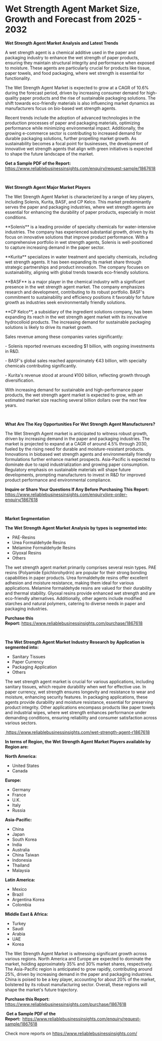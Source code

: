<p><h1>Wet Strength Agent Market Size, Growth and Forecast from 2025 - 2032</h1></p><p><strong>Wet Strength Agent Market Analysis and Latest Trends</strong></p>
<p><p>A wet strength agent is a chemical additive used in the paper and packaging industry to enhance the wet strength of paper products, ensuring they maintain structural integrity and performance when exposed to moisture. These agents are particularly crucial for products like tissue, paper towels, and food packaging, where wet strength is essential for functionality.</p><p>The Wet Strength Agent Market is expected to grow at a CAGR of 10.6% during the forecast period, driven by increasing consumer demand for high-quality paper products and the rise of sustainable packaging solutions. The shift towards eco-friendly materials is also influencing market dynamics as manufacturers focus on bio-based wet strength agents. </p><p>Recent trends include the adoption of advanced technologies in the production processes of paper and packaging materials, optimizing performance while minimizing environmental impact. Additionally, the growing e-commerce sector is contributing to increased demand for durable packaging solutions, further propelling market growth. As sustainability becomes a focal point for businesses, the development of innovative wet strength agents that align with green initiatives is expected to shape the future landscape of the market.</p></p>
<p><strong>Get a Sample PDF of the Report:&nbsp;</strong> <a href="https://www.reliablebusinessinsights.com/enquiry/request-sample/1867618?utm_campaign=97&utm_medium=2&utm_source=Github&utm_content=ia&utm_term=30012025&utm_id=wet-strength-agent">https://www.reliablebusinessinsights.com/enquiry/request-sample/1867618</a></p>
<p>&nbsp;</p>
<p><strong>Wet Strength Agent Major Market Players</strong></p>
<p><p>The Wet Strength Agent Market is characterized by a range of key players, including Solenis, Kurita, BASF, and CP Kelco. This market predominantly serves the paper and packaging industries, where wet strength agents are essential for enhancing the durability of paper products, especially in moist conditions.</p><p>**Solenis** is a leading provider of specialty chemicals for water-intensive industries. The company has experienced substantial growth, driven by its focus on innovative solutions that improve product performance. With a comprehensive portfolio in wet strength agents, Solenis is well-positioned to capture increasing demand in the paper sector.</p><p>**Kurita** specializes in water treatment and specialty chemicals, including wet strength agents. It has been expanding its market share through strategic partnerships and product innovation. The company focuses on sustainability, aligning with global trends towards eco-friendly solutions.</p><p>**BASF** is a major player in the chemical industry with a significant presence in the wet strength agent market. The company emphasizes research and development, contributing to its robust portfolio. BASF's commitment to sustainability and efficiency positions it favorably for future growth as industries seek environmentally friendly solutions.</p><p>**CP Kelco**, a subsidiary of the ingredient solutions company, has been expanding its reach in the wet strength agent market with its innovative hydrocolloid products. The increasing demand for sustainable packaging solutions is likely to drive its market growth.</p><p>Sales revenue among these companies varies significantly:</p><p>- Solenis reported revenues exceeding $1 billion, with ongoing investments in R&D.</p><p>- BASF's global sales reached approximately €43 billion, with specialty chemicals contributing significantly.</p><p>- Kurita's revenue stood at around ¥100 billion, reflecting growth through diversification.</p><p>With increasing demand for sustainable and high-performance paper products, the wet strength agent market is expected to grow, with an estimated market size reaching several billion dollars over the next few years.</p></p>
<p>&nbsp;</p>
<p><strong>What Are The Key Opportunities For Wet Strength Agent Manufacturers?</strong></p>
<p><p>The Wet Strength Agent market is anticipated to witness robust growth, driven by increasing demand in the paper and packaging industries. The market is projected to expand at a CAGR of around 4.5% through 2030, fueled by the rising need for durable and moisture-resistant products. Innovations in biobased wet strength agents and environmentally friendly formulations further enhance market prospects. Asia-Pacific is expected to dominate due to rapid industrialization and growing paper consumption. Regulatory emphasis on sustainable materials will shape future developments, prompting manufacturers to invest in R&D for improved product performance and environmental compliance.</p></p>
<p><strong>Inquire or Share Your Questions If Any Before Purchasing This Report:</strong> <a href="https://www.reliablebusinessinsights.com/enquiry/pre-order-enquiry/1867618?utm_campaign=97&utm_medium=2&utm_source=Github&utm_content=ia&utm_term=30012025&utm_id=wet-strength-agent">https://www.reliablebusinessinsights.com/enquiry/pre-order-enquiry/1867618</a></p>
<p>&nbsp;</p>
<p><strong>Market Segmentation</strong></p>
<p><strong>The Wet Strength Agent Market Analysis by types is segmented into:</strong></p>
<p><ul><li>PAE-Resins</li><li>Urea Formaldehyde Resins</li><li>Melamine Formaldehyde Resins</li><li>Glyoxal Resins</li><li>Others</li></ul></p>
<p><p>The wet strength agent market primarily comprises several resin types. PAE resins (Polyamide Epichlorohydrin) are popular for their strong bonding capabilities in paper products. Urea formaldehyde resins offer excellent adhesion and moisture resistance, making them ideal for various applications. Melamine formaldehyde resins are valued for their durability and thermal stability. Glyoxal resins provide enhanced wet strength and are eco-friendly alternatives. Additionally, other agents include modified starches and natural polymers, catering to diverse needs in paper and packaging industries.</p></p>
<p><strong>Purchase this Report:&nbsp;</strong><a href="https://www.reliablebusinessinsights.com/purchase/1867618?utm_campaign=97&utm_medium=2&utm_source=Github&utm_content=ia&utm_term=30012025&utm_id=wet-strength-agent">https://www.reliablebusinessinsights.com/purchase/1867618</a></p>
<p>&nbsp;</p>
<p><strong>The Wet Strength Agent Market Industry Research by Application is segmented into:</strong></p>
<p><ul><li>Sanitary Tissues</li><li>Paper Currency</li><li>Packaging Application</li><li>Others</li></ul></p>
<p><p>The wet strength agent market is crucial for various applications, including sanitary tissues, which require durability when wet for effective use. In paper currency, wet strength ensures longevity and resistance to wear and moisture, enhancing security features. In packaging applications, these agents provide durability and moisture resistance, essential for preserving product integrity. Other applications encompass products like paper towels and industrial wipes, where wet strength enhances performance under demanding conditions, ensuring reliability and consumer satisfaction across various sectors.</p></p>
<p><a href="https://www.reliablebusinessinsights.com/wet-strength-agent-r1867618?utm_campaign=97&utm_medium=2&utm_source=Github&utm_content=ia&utm_term=30012025&utm_id=wet-strength-agent">&nbsp;https://www.reliablebusinessinsights.com/wet-strength-agent-r1867618</a></p>
<p><strong>In terms of Region, the Wet Strength Agent Market Players available by Region are:</strong></p>
<p>
    <p> <strong> North America: </strong>
        <ul>
            <li>United States</li>
            <li>Canada</li>
        </ul>
        </p> 
    <p> <strong> Europe: </strong>
        <ul>
            <li>Germany</li>
            <li>France</li>
            <li>U.K.</li>
            <li>Italy</li>
            <li>Russia</li>
        </ul>
        </p> 
    <p> <strong> Asia-Pacific: </strong>
        <ul>
            <li>China</li>
            <li>Japan</li>
            <li>South Korea</li>
            <li>India</li>
            <li>Australia</li>
            <li>China Taiwan</li>
            <li>Indonesia</li>
            <li>Thailand</li>
            <li>Malaysia</li>
        </ul>
        </p> 
    <p> <strong> Latin America: </strong>
        <ul>
            <li>Mexico</li>
            <li>Brazil</li>
            <li>Argentina Korea</li>
            <li>Colombia</li>
        </ul>
        </p> 
    <p> <strong> Middle East & Africa: </strong>
        <ul>
            <li>Turkey</li>
            <li>Saudi</li>
            <li>Arabia</li>
            <li>UAE</li>
            <li>Korea</li>
        </ul>
    </p>
    </p>
<p><p>The Wet Strength Agent Market is witnessing significant growth across various regions. North America and Europe are expected to dominate the market, holding approximately 35% and 30% market shares, respectively. The Asia-Pacific region is anticipated to grow rapidly, contributing around 25%, driven by increasing demand in the paper and packaging industries. China is poised to be a key player, accounting for about 20% of the market, bolstered by its robust manufacturing sector. Overall, these regions will shape the market's future trajectory.</p></p>
<p><strong>Purchase this Report: </strong><a href="https://www.reliablebusinessinsights.com/purchase/1867618?utm_campaign=97&utm_medium=2&utm_source=Github&utm_content=ia&utm_term=30012025&utm_id=wet-strength-agent">https://www.reliablebusinessinsights.com/purchase/1867618</a></p>
<p>&nbsp;<strong>Get a Sample PDF of the Report:&nbsp;&nbsp;</strong><a href="https://www.reliablebusinessinsights.com/enquiry/request-sample/1867618?utm_campaign=97&utm_medium=2&utm_source=Github&utm_content=ia&utm_term=30012025&utm_id=wet-strength-agent">https://www.reliablebusinessinsights.com/enquiry/request-sample/1867618</a></p>
<p><strong></strong></p>
<p>Check more reports on <a href="https://www.reliablebusinessinsights.com/?utm_campaign=97&utm_medium=2&utm_source=Github&utm_content=ia&utm_term=30012025&utm_id=wet-strength-agent">https://www.reliablebusinessinsights.com/</a></p>